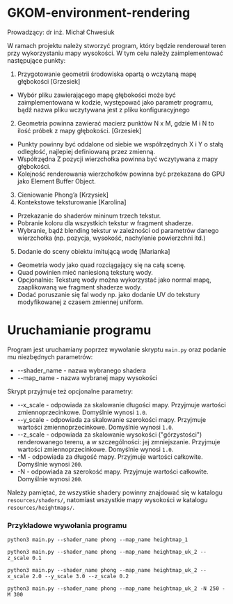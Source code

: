 # GKOM-environment-rendering

Prowadzący: dr inż. Michał Chwesiuk

W ramach projektu należy stworzyć program, który będzie renderował teren
przy wykorzystaniu mapy wysokości.
W tym celu należy zaimplementować następujące punkty:
1. Przygotowanie geometrii środowiska opartą o wczytaną mapę głębokości [Grzesiek]
- Wybór pliku zawierającego mapę głębokości może być zaimplementowana w kodzie, występować jako parametr programu, bądź nazwa pliku wczytywana jest z pliku konfiguracyjnego
2. Geometria powinna zawierać macierz punktów N x M, gdzie M i N to ilość próbek z mapy głębokości. [Grzesiek]
- Punkty powinny być oddalone od siebie we współrzędnych X i Y o stałą odległość, najlepiej definiowaną przez zmienną.
- Współrzędna Z pozycji wierzchołka powinna być wczytywana z mapy głębokości.
- Kolejność renderowania wierzchołków powinna być przekazana do GPU jako Element Buffer Object.
3. Cieniowanie Phong’a [Krzysiek]
4. Kontekstowe teksturowanie [Karolina]
- Przekazanie do shaderów mininum trzech tekstur.
- Pobranie koloru dla wszystkich tekstur w fragment shaderze.
- Wybranie, bądź blending tekstur w zależności od parametrów danego wierzchołka (np. pozycja, wysokość, nachylenie powierzchni itd.)
5. Dodanie do sceny obiektu imitującą wodę [Marianka]
- Geometria wody jako quad rozciągający się na całą scenę.
- Quad powinien mieć naniesioną teksturę wody.
- Opcjonalnie: Teksturę wody można wykorzystać jako normal mapę, zaaplikowaną we fragment shaderze wody.
- Dodać poruszanie się fal wody np. jako dodanie UV do tekstury modyfikowanej z czasem zmiennej uniform.

# Uruchamianie programu

Program jest uruchamiany poprzez wywołanie skryptu `main.py` oraz podanie mu niezbędnych parametrów:
- --shader_name - nazwa wybranego shadera
- --map_name - nazwa wybranej mapy wysokości

Skrypt przyjmuje też opcjonalne parametry:
- --x_scale - odpowiada za skalowanie długości mapy. Przyjmuje wartości zmiennoprzecinkowe. Domyślnie wynosi `1.0`.
- --y_scale - odpowiada za skalowanie szerokości mapy. Przyjmuje wartości zmiennoprzecinkowe. Domyślnie wynosi `1.0`.
- --z_scale - odpowiada za skalowanie wysokości ("górzystości") renderowanego terenu, a w szczególności: jej zmniejszanie. Przyjmuje wartości zmiennoprzecinkowe. Domyślnie wynosi `1.0`.
- -M - odpowiada za długość mapy. Przyjmuje wartości całkowite. Domyślnie wynosi `200`.
- -N - odpowiada za szerokość mapy. Przyjmuje wartości całkowite. Domyślnie wynosi `200`.

Należy pamiętać, że wszystkie shadery powinny znajdować się w katalogu `resources/shaders/`, natomiast wszystkie mapy wysokości w katalogu `resources/heightmaps/`.

### Przykładowe wywołania programu

`python3 main.py --shader_name phong --map_name heightmap_1`

`python3 main.py --shader_name phong --map_name heightmap_uk_2 --z_scale 0.1`

`python3 main.py --shader_name phong --map_name heightmap_uk_2 --x_scale 2.0 --y_scale 3.0 --z_scale 0.2`

`python3 main.py --shader_name phong --map_name heightmap_uk_2 -N 250 -M 300`
